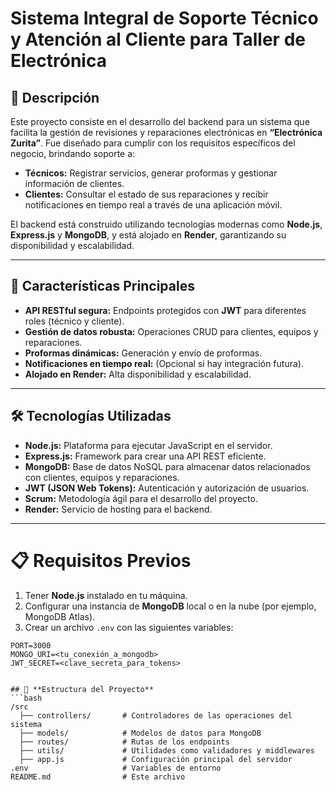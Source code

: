 # **Sistema Integral de Soporte Técnico y Atención al Cliente para Taller de Electrónica**

## 📖 **Descripción**
Este proyecto consiste en el desarrollo del backend para un sistema que facilita la gestión de revisiones y reparaciones electrónicas en **“Electrónica Zurita”**. Fue diseñado para cumplir con los requisitos específicos del negocio, brindando soporte a:  
- **Técnicos:** Registrar servicios, generar proformas y gestionar información de clientes.  
- **Clientes:** Consultar el estado de sus reparaciones y recibir notificaciones en tiempo real a través de una aplicación móvil.

El backend está construido utilizando tecnologías modernas como **Node.js**, **Express.js** y **MongoDB**, y está alojado en **Render**, garantizando su disponibilidad y escalabilidad.

---

## 🚀 **Características Principales**
- **API RESTful segura:** Endpoints protegidos con **JWT** para diferentes roles (técnico y cliente).  
- **Gestión de datos robusta:** Operaciones CRUD para clientes, equipos y reparaciones.  
- **Proformas dinámicas:** Generación y envío de proformas.  
- **Notificaciones en tiempo real:** (Opcional si hay integración futura).  
- **Alojado en Render:** Alta disponibilidad y escalabilidad.  

---

## 🛠️ **Tecnologías Utilizadas**
- **Node.js:** Plataforma para ejecutar JavaScript en el servidor.  
- **Express.js:** Framework para crear una API REST eficiente.  
- **MongoDB:** Base de datos NoSQL para almacenar datos relacionados con clientes, equipos y reparaciones.  
- **JWT (JSON Web Tokens):** Autenticación y autorización de usuarios.  
- **Scrum:** Metodología ágil para el desarrollo del proyecto.  
- **Render:** Servicio de hosting para el backend.  

---

# 📋 Requisitos Previos

1. Tener **Node.js** instalado en tu máquina.
2. Configurar una instancia de **MongoDB** local o en la nube (por ejemplo, MongoDB Atlas).
3. Crear un archivo `.env` con las siguientes variables:

```env
PORT=3000
MONGO_URI=<tu_conexión_a_mongodb>
JWT_SECRET=<clave_secreta_para_tokens>


## 📂 **Estructura del Proyecto**
```bash
/src
  ├── controllers/       # Controladores de las operaciones del sistema
  ├── models/            # Modelos de datos para MongoDB
  ├── routes/            # Rutas de los endpoints
  ├── utils/             # Utilidades como validadores y middlewares
  ├── app.js             # Configuración principal del servidor
.env                     # Variables de entorno
README.md                # Este archivo
